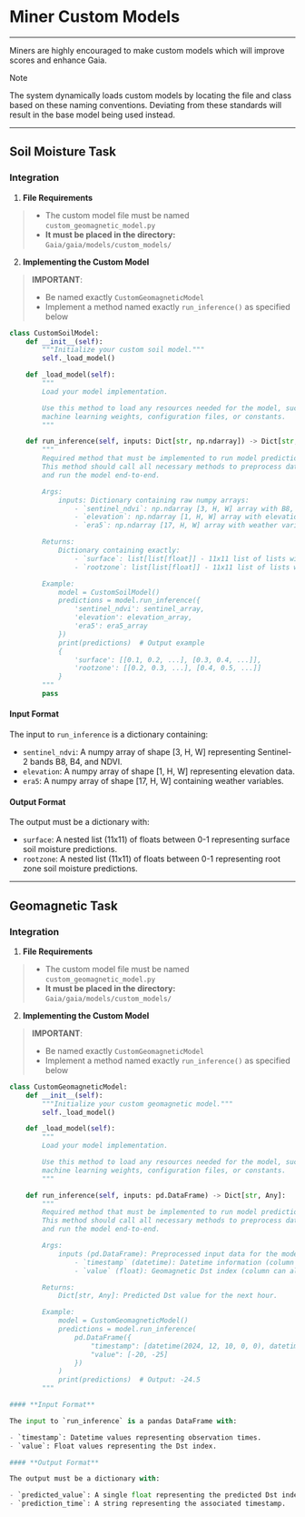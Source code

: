# Miner Custom Models

***

Miners are highly encouraged to make custom models which will improve scores and enhance Gaia.

> [!NOTE]
> The system dynamically loads custom models by locating the file and class based on these naming conventions.
> Deviating from these standards will result in the base model being used instead.
>

***

## Soil Moisture Task

### Integration

1. **File Requirements**

> - The custom model file must be named `custom_geomagnetic_model.py`
> - **It must be placed in the directory:** `Gaia/gaia/models/custom_models/`

2. **Implementing the Custom Model**

> **IMPORTANT**:
> - Be named exactly `CustomGeomagneticModel`
> - Implement a method named exactly `run_inference()` as specified below

```python
class CustomSoilModel:
    def __init__(self):
        """Initialize your custom soil model."""
        self._load_model()

    def _load_model(self):
        """
        Load your model implementation.

        Use this method to load any resources needed for the model, such as
        machine learning weights, configuration files, or constants.
        """

    def run_inference(self, inputs: Dict[str, np.ndarray]) -> Dict[str, List[List[float]]]:
        """
        Required method that must be implemented to run model predictions.
        This method should call all necessary methods to preprocess data,
        and run the model end-to-end.

        Args:
            inputs: Dictionary containing raw numpy arrays:
                - `sentinel_ndvi`: np.ndarray [3, H, W] array with B8, B4, NDVI bands.
                - `elevation`: np.ndarray [1, H, W] array with elevation data.
                - `era5`: np.ndarray [17, H, W] array with weather variables.

        Returns:
            Dictionary containing exactly:
                - `surface`: list[list[float]] - 11x11 list of lists with values 0-1.
                - `rootzone`: list[list[float]] - 11x11 list of lists with values 0-1.

        Example:
            model = CustomSoilModel()
            predictions = model.run_inference({
                'sentinel_ndvi': sentinel_array,
                'elevation': elevation_array,
                'era5': era5_array
            })
            print(predictions)  # Output example
            {
                'surface': [[0.1, 0.2, ...], [0.3, 0.4, ...]],
                'rootzone': [[0.2, 0.3, ...], [0.4, 0.5, ...]]
            }
        """
        pass
```

#### **Input Format**

The input to `run_inference` is a dictionary containing:

- `sentinel_ndvi`: A numpy array of shape [3, H, W] representing Sentinel-2 bands B8, B4, and NDVI.
- `elevation`: A numpy array of shape [1, H, W] representing elevation data.
- `era5`: A numpy array of shape [17, H, W] containing weather variables.

#### **Output Format**

The output must be a dictionary with:

- `surface`: A nested list (11x11) of floats between 0-1 representing surface soil moisture predictions.
- `rootzone`: A nested list (11x11) of floats between 0-1 representing root zone soil moisture predictions.

***

## Geomagnetic Task

### Integration

1. **File Requirements**

> - The custom model file must be named `custom_geomagnetic_model.py`
> - **It must be placed in the directory:** `Gaia/gaia/models/custom_models/`

2. **Implementing the Custom Model**

> **IMPORTANT**:
> - Be named exactly `CustomGeomagneticModel`
> - Implement a method named exactly `run_inference()` as specified below

```python
class CustomGeomagneticModel:
    def __init__(self):
        """Initialize your custom geomagnetic model."""
        self._load_model()

    def _load_model(self):
        """
        Load your model implementation.

        Use this method to load any resources needed for the model, such as
        machine learning weights, configuration files, or constants.
        """

    def run_inference(self, inputs: pd.DataFrame) -> Dict[str, Any]:
        """
        Required method that must be implemented to run model predictions.
        This method should call all necessary methods to preprocess data,
        and run the model end-to-end.

        Args:
            inputs (pd.DataFrame): Preprocessed input data for the model, containing:
                - `timestamp` (datetime): Datetime information (column can also be named `ds`).
                - `value` (float): Geomagnetic Dst index (column can also be named `y`).

        Returns:
            Dict[str, Any]: Predicted Dst value for the next hour.

        Example:
            model = CustomGeomagneticModel()
            predictions = model.run_inference(
                pd.DataFrame({
                    "timestamp": [datetime(2024, 12, 10, 0, 0), datetime(2024, 12, 10, 1, 0)],
                    "value": [-20, -25]
                })
            )
            print(predictions)  # Output: -24.5
        """

#### **Input Format**

The input to `run_inference` is a pandas DataFrame with:

- `timestamp`: Datetime values representing observation times.
- `value`: Float values representing the Dst index.

#### **Output Format**

The output must be a dictionary with:

- `predicted_value`: A single float representing the predicted Dst index.
- `prediction_time`: A string representing the associated timestamp.


